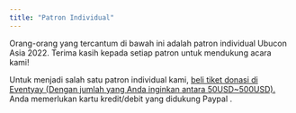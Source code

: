```yaml
---
title: "Patron Individual"
---
```

Orang-orang yang tercantum di bawah ini adalah patron individual Ubucon Asia 2022.
Terima kasih kepada setiap patron untuk mendukung acara kami!

Untuk menjadi salah satu patron individual kami, [beli tiket donasi di Eventyay (Dengan jumlah yang Anda inginkan antara 50USD~500USD).](https://eventyay.com/e/75ac7f83) Anda memerlukan kartu kredit/debit yang didukung Paypal .
